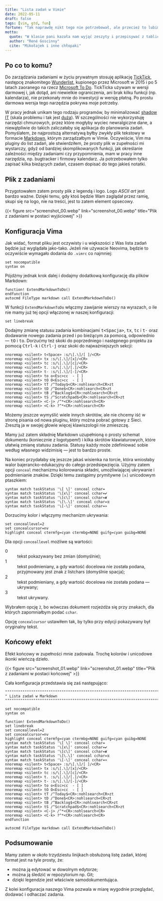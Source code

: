 ```yaml
---
title: "Lista zadań w Vimie"
date: 2022-05-11
draft: false
tags: [vim, gtd, fun]
fortune: "Tak naprawdę nikt tego nie potrzebował, ale przecież to lubimy"
motto:
  quote: "W klasie pani kazała nam wyjąć zeszyty i przepisywać z tablicy zadania do rozwiązania w domu. Bardzo mnie to zmartwiło, szczególnie jak pomyślałem o tacie, bo kiedy wraca z biura, jest zmęczony i nie ma ochoty na robienie zadań z arytmetyki."
  author: "René Goscinny"
  cite: "Mikołajek i inne chłopaki"
---
```


## Po co to komu?

Do zarządzania zadaniami w życiu prywatnym stosuję aplikację [TickTick](https://ticktick.com), następcę znakomitego [Wunderlist](https://en.wikipedia.org/wiki/Wunderlist), kupionego przez Microsoft w 2015 i po 5 latach zaoranego na rzecz [Microsoft To Do](https://todo.microsoft.com). TickTicka używam w wersji darmowej i, jak dotąd, ani niewielkie ograniczenia, ani brak kilku funkcji (np. kalendarza), nie przekonały mnie do inwestycji w wersję płatną. Po prostu darmowa wersja tego narzędzia pokrywa moje potrzeby.

W pracy jednak unikam tego rodzaju programów, by minimalizować [shadow IT](https://en.wikipedia.org/wiki/Shadow_IT) (skala problemu i tak jest [duża](https://niebezpiecznik.pl/post/co-robia-pracownicy-kiedy-admini-nie-patrza/)). W szczególności nie wykorzystuję narzędzi chmurowych, przez które mogłyby wyciec newralgiczne dane, a niewątpliwie do takich zaliczałaby się aplikacja do planowania zadań. Pomyślałem, że najprostszą alternatywą byłby zwykły plik tekstowy w formacie [Markdown](https://daringfireball.net/projects/markdown/), którym zarządzałbym w Vimie. Oczywiście, Vim ma pluginy do list zadań, ale stwierdziłem, że prosty plik w zupełności mi wystarczy, gdyż od bardziej skomplikowanych funkcji, jak określanie zależności między zadaniami czy przypomnienia, mam w pracy inne narzędzia, np. bugtracker i firmowy kalendarz. Ja potrzebowałem tylko zapisać kilka bieżących zadań, czasem dopisać do tego jakieś notatki.

## Plik z zadaniami

Przygotowałem zatem prosty plik z legendą i logo. Logo _ASCII art_ jest bardzo ważne. Dzięki temu, gdy ktoś będzie Wam zaglądał przez ramię, skupi się na logo, nie na treści, jest to zatem element opsecowy.

{{< figure src="screenshot_00.webp" link="screenshot_00.webp" title="Plik z zadaniami w postaci wyjściowej" >}}

## Konfiguracja Vima

Jak widać, format pliku jest oczywisty i u większości z Was lista zadań będzie już wyglądała jako-tako. Jeżeli nie używacie Neovima, będzie to oczywiście wymagało dodania do `.vimrc` co najmniej:

``` vim
set nocompatible
syntax on
```

Pójdźmy jednak krok dalej i dodajmy dodatkową konfigurację dla plików Markdown:

``` vim
function! ExtendMarkdownToDo()
endfunction
autocmd FileType markdown call ExtendMarkdownToDo()
```

W funkcji `ExtendMarkdownToDo` włączmy zawijanie wierszy na wyrazach, o ile nie mamy już tej opcji włączonej w naszej konfiguracji:

``` vim
set linebreak
```

Dodajmy zmianę statusu zadania kombinacjami <kbd>t&lt;Spacja&gt;</kbd>, <kbd>tx</kbd>, <kbd>tc</kbd> i <kbd>t-</kbd> oraz dodawanie nowego zadania przed i po bieżącym za pomocą, odpowiednio — <kbd>tO</kbd> i <kbd>to</kbd>. Dorzućmy też skoki do poprzedniego i następnego projektu za pomocą <kbd>Ctrl-k</kbd> i <kbd>Ctrl-j</kbd> oraz skoki do najważniejszych sekcji:

``` vim
nnoremap <silent> t<Space> :s/\[.\]/[ ]/<CR>
nnoremap <silent> tx :s/\[.\]/[x]/<CR>
nnoremap <silent> tc :s/\[.\]/[c]/<CR>
nnoremap <silent> t. :s/\[.\]/[.]/<CR>
nnoremap <silent> t- :s/\[.\]/[-]/<CR>
nnoremap <silent> to o<Esc>cc  - [ ] 
nnoremap <silent> tO O<Esc>cc  - [ ] 
nnoremap <silent> tT /^Today$<CR>:nohlsearch<CR>zt
nnoremap <silent> tD /^Done$<CR>:nohlsearch<CR>zt
nnoremap <silent> tB /^Backlog$<CR>:nohlsearch<CR>zt
nnoremap <silent> tS /^Scratchpad$<CR>:nohlsearch<CR>zt
nnoremap <silent> <C-j> /^*<CR>:nohlsearch<CR>
nnoremap <silent> <C-k> ?^*<CR>:nohlsearch<CR>
```

Możemy jeszcze wymyślić wiele innych skrótów, ale nie chcemy iść w stronę pisania od nowa pluginu, który można pobrać gotowy z Sieci. Zresztą ja w swojej głowie więcej klawiszologii nie zmieszczę.

Mamy już zatem składnię Markdown uzupełnioną o prosty schemat dokumentu (koniecznie z logotypem!) i kilka skrótów klawiaturowych, które ułatwią zmianę statusu zadania. Statusy każdy może zdefiniować sobie według własnego widzimisię — jest to bardzo proste.

Na koniec przydałaby się jeszcze jakaś wisienka na torcie, która wniosłaby walor bajerancko-edukacyjny do całego przedsięwzięcia. Użyjmy zatem opcji `conceal` mechanizmu kolorowania składni, umożliwiającej ukrywanie i podmienianie znaków. Dzięki temu zastąpimy prymitywne `[x]` unicodowym ptaszkiem:

``` vim
syntax match taskStatus '\[ \]' conceal cchar= 
syntax match taskStatus '\[x\]' conceal cchar=✔
syntax match taskStatus '\[c\]' conceal cchar=✘
syntax match taskStatus '\[\.\]' conceal cchar=⧖
syntax match taskStatus '\[-\]' conceal cchar=»
```

Dorzucimy kolor i włączymy mechanizm ukrywania:

``` vim
set conceallevel=2
set concealcursor=nv
highlight conceal ctermfg=cyan ctermbg=NONE guifg=cyan guibg=NONE
```

Dla opcji `conceallevel` możliwe są wartości:

<dl>
<dt>0
<dd>tekst pokazywany bez zmian (domyślnie);
<dt>1
<dd>tekst podmieniany, a gdy wartość docelowa nie została podana, przyjmowany jest znak z listchars (domyślnie spacja);
<dt>2
<dd>tekst podmieniany, a gdy wartość docelowa nie została podana — ukrywany;
<dt>3
<dd>tekst ukrywany.
</dl>

Wybrałem opcję `2`, bo wówczas dokument rozjeżdża się przy znakach, dla których zapomniałbym podać `cchar`.

Opcję `concealcursor` ustawiłem tak, by tylko przy edycji pokazywany był oryginalny tekst.

## Końcowy efekt

Efekt końcowy w zupełności mnie zadowala. Trochę kolorów i unicodowe ikonki wieńczą dzieło.

{{< figure src="screenshot_01.webp" link="screenshot_01.webp" title="Plik z zadaniami w postaci końcowej" >}}

Cała konfiguracja przedstawia się zaś następująco:

``` vim
""""""""""""""""""""""""""""""""""""""""""""""""""""""""""""""""""""""""""""""""
" Lista zadań w Markdown
""""""""""""""""""""""""""""""""""""""""""""""""""""""""""""""""""""""""""""""""

set nocompatible
syntax on

function! ExtendMarkdownToDo()
set linebreak
set conceallevel=2
set concealcursor=nv
highlight conceal ctermfg=cyan ctermbg=NONE guifg=cyan guibg=NONE
syntax match taskStatus '\[ \]' conceal cchar= 
syntax match taskStatus '\[x\]' conceal cchar=✔
syntax match taskStatus '\[c\]' conceal cchar=✘
syntax match taskStatus '\[\.\]' conceal cchar=⧖
syntax match taskStatus '\[-\]' conceal cchar=»
nnoremap <silent> t<Space> :s/\[.\]/[ ]/<CR>
nnoremap <silent> tx :s/\[.\]/[x]/<CR>
nnoremap <silent> tc :s/\[.\]/[c]/<CR>
nnoremap <silent> t. :s/\[.\]/[.]/<CR>
nnoremap <silent> t- :s/\[.\]/[-]/<CR>
nnoremap <silent> to o<Esc>cc  - [ ] 
nnoremap <silent> tO O<Esc>cc  - [ ] 
nnoremap <silent> tT /^Today$<CR>:nohlsearch<CR>zt
nnoremap <silent> tD /^Done$<CR>:nohlsearch<CR>zt
nnoremap <silent> tB /^Backlog$<CR>:nohlsearch<CR>zt
nnoremap <silent> tS /^Scratchpad$<CR>:nohlsearch<CR>zt
nnoremap <silent> <C-j> /^*<CR>:nohlsearch<CR>
nnoremap <silent> <C-k> ?^*<CR>:nohlsearch<CR>
endfunction

autocmd FileType markdown call ExtendMarkdownToDo()
```

## Podsumowanie

Mamy zatem w około trzydziestu linijkach obsłużoną listę zadań, której format jest na tyle prosty, że:

- można ją edytować w dowolnym edytorze;
- można ją śledzić w repozytorium np. Git;
- dzięki legendzie jest właściwie samodokumentująca.

Z kolei konfiguracja naszego Vima pozwala w miarę wygodnie przeglądać, dodawać i odhaczać zadania.
